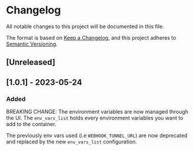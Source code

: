 # Changelog

All notable changes to this project will be documented in this file.

The format is based on [Keep a Changelog](https://keepachangelog.com/en/1.0.0/),
and this project adheres to [Semantic Versioning](https://semver.org/spec/v2.0.0.html).

## [Unreleased]

## [1.0.1] - 2023-05-24

### Added

BREAKING CHANGE: The environment variables are now managed through the UI. The `env_vars_list` holds every environment variables you want to add to the container.

The previously env vars used (i.e `WEBHOOK_TUNNEL_URL`) are now deprecated and replaced by the new `env_vars_list` configuration.
